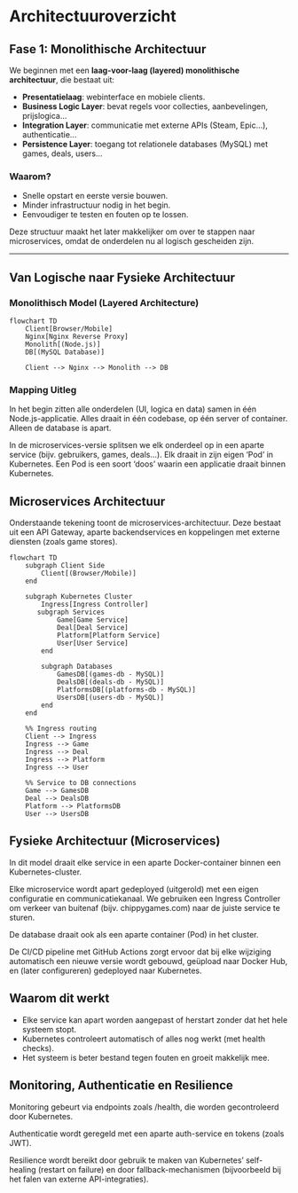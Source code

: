 # Architectuuroverzicht

## Fase 1: Monolithische Architectuur

We beginnen met een **laag-voor-laag (layered) monolithische architectuur**, die bestaat uit:

- **Presentatielaag**: webinterface en mobiele clients.
- **Business Logic Layer**: bevat regels voor collecties, aanbevelingen, prijslogica...
- **Integration Layer**: communicatie met externe APIs (Steam, Epic...), authenticatie...
- **Persistence Layer**: toegang tot relationele databases (MySQL) met games, deals, users...

### Waarom?

- Snelle opstart en eerste versie bouwen.
- Minder infrastructuur nodig in het begin.
- Eenvoudiger te testen en fouten op te lossen.

Deze structuur maakt het later makkelijker om over te stappen naar microservices, omdat de onderdelen nu al logisch gescheiden zijn.

---

## Van Logische naar Fysieke Architectuur

### Monolithisch Model (Layered Architecture)

```mermaid
flowchart TD
    Client[Browser/Mobile]
    Nginx[Nginx Reverse Proxy]
    Monolith[(Node.js)]
    DB[(MySQL Database)]

    Client --> Nginx --> Monolith --> DB
```

### Mapping Uitleg

In het begin zitten alle onderdelen (UI, logica en data) samen in één Node.js-applicatie. Alles draait in één codebase, op één server of container. Alleen de database is apart.

In de microservices-versie splitsen we elk onderdeel op in een aparte service (bijv. gebruikers, games, deals...). Elk draait in zijn eigen ‘Pod’ in Kubernetes. Een Pod is een soort ‘doos’ waarin een applicatie draait binnen Kubernetes.

## Microservices Architectuur

Onderstaande tekening toont de microservices-architectuur. Deze bestaat uit een API Gateway, aparte backendservices en koppelingen met externe diensten (zoals game stores).

```mermaid
flowchart TD
    subgraph Client Side
        Client[(Browser/Mobile)]
    end

    subgraph Kubernetes Cluster
        Ingress[Ingress Controller]
       subgraph Services
            Game[Game Service]
            Deal[Deal Service]
            Platform[Platform Service]
            User[User Service]
        end

        subgraph Databases
            GamesDB[(games-db - MySQL)]
            DealsDB[(deals-db - MySQL)]
            PlatformsDB[(platforms-db - MySQL)]
            UsersDB[(users-db - MySQL)]
        end
    end

    %% Ingress routing
    Client --> Ingress
    Ingress --> Game
    Ingress --> Deal
    Ingress --> Platform
    Ingress --> User

    %% Service to DB connections
    Game --> GamesDB
    Deal --> DealsDB
    Platform --> PlatformsDB
    User --> UsersDB
```

## Fysieke Architectuur (Microservices)

In dit model draait elke service in een aparte Docker-container binnen een Kubernetes-cluster.

Elke microservice wordt apart gedeployed (uitgerold) met een eigen configuratie en communicatiekanaal. We gebruiken een Ingress Controller om verkeer van buitenaf (bijv. chippygames.com) naar de juiste service te sturen.

De database draait ook als een aparte container (Pod) in het cluster.

De CI/CD pipeline met GitHub Actions zorgt ervoor dat bij elke wijziging automatisch een nieuwe versie wordt gebouwd, geüpload naar Docker Hub, en (later configureren) gedeployed naar Kubernetes.

## Waarom dit werkt

- Elke service kan apart worden aangepast of herstart zonder dat het hele systeem stopt.
- Kubernetes controleert automatisch of alles nog werkt (met health checks).
- Het systeem is beter bestand tegen fouten en groeit makkelijk mee.

## Monitoring, Authenticatie en Resilience

Monitoring gebeurt via endpoints zoals /health, die worden gecontroleerd door Kubernetes.

Authenticatie wordt geregeld met een aparte auth-service en tokens (zoals JWT).

Resilience wordt bereikt door gebruik te maken van Kubernetes’ self-healing (restart on failure) en door fallback-mechanismen (bijvoorbeeld bij het falen van externe API-integraties).
